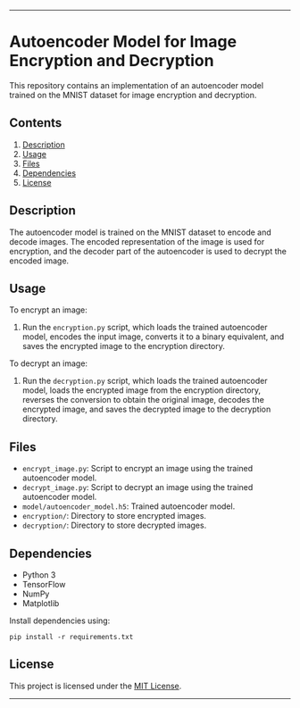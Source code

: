 
---

# Autoencoder Model for Image Encryption and Decryption

This repository contains an implementation of an autoencoder model trained on the MNIST dataset for image encryption and decryption.

## Contents

1. [Description](#description)
2. [Usage](#usage)
3. [Files](#files)
4. [Dependencies](#dependencies)
5. [License](#license)

## Description

The autoencoder model is trained on the MNIST dataset to encode and decode images. The encoded representation of the image is used for encryption, and the decoder part of the autoencoder is used to decrypt the encoded image.

## Usage

To encrypt an image:
1. Run the `encryption.py` script, which loads the trained autoencoder model, encodes the input image, converts it to a binary equivalent, and saves the encrypted image to the encryption directory.

To decrypt an image:
1. Run the `decryption.py` script, which loads the trained autoencoder model, loads the encrypted image from the encryption directory, reverses the conversion to obtain the original image, decodes the encrypted image, and saves the decrypted image to the decryption directory.

## Files

- `encrypt_image.py`: Script to encrypt an image using the trained autoencoder model.
- `decrypt_image.py`: Script to decrypt an image using the trained autoencoder model.
- `model/autoencoder_model.h5`: Trained autoencoder model.
- `encryption/`: Directory to store encrypted images.
- `decryption/`: Directory to store decrypted images.

## Dependencies

- Python 3
- TensorFlow
- NumPy
- Matplotlib

Install dependencies using:
```
pip install -r requirements.txt
```

## License

This project is licensed under the [MIT License](LICENSE).

---
